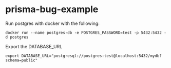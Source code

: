 # prisma-bug-example

Run postgres with docker with the following:

```
docker run --name postgres-db -e POSTGRES_PASSWORD=test -p 5432:5432 -d postgres
```

Export the DATABASE_URL

```
export DATABASE_URL="postgresql://postgres:test@localhost:5432/mydb?schema=public"
```
